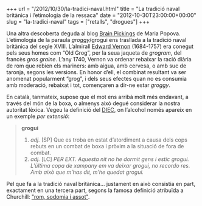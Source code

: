 +++
url = "/2012/10/30/la-tradici-naval.html"
title = "La tradició naval britànica i l’etimologia de la ressaca"
date = "2012-10-30T23:00:00+00:00"
slug = "la-tradici-naval"
tags = ["retalls", "drogues"]
+++

Una altra descoberta deguda al blog [Brain Pickings](http://www.brainpickings.org/index.php/2012/10/29/the-etymology-of-hangover/) de Maria Popova. L’etimologia de la paraula *groggy*/grogui ens trasllada a la tradició naval britànica del segle XVIII. L’almirall [Edward Vernon](http://en.wikipedia.org/wiki/Edward_Vernon) (1684-1757) era conegut pels seus homes com “Old Grog”, per la seua jaqueta de *grogram*, del francès *gros graine*. L’any 1740, Vernon va ordenar rebaixar la ració diària de rom que rebien els mariners: amb aigua, amb cervesa, o amb suc de taronja, segons les versions. En honor d’ell, el combinat resultant va ser anomenat popularment “grog”, i dels seus efectes quan no es consumia amb moderació, rebaixat i tot, començaren a dir-ne estar *groggy*.

En català, tanmateix, supose que el mot ens arribà molt més endavant, a través del món de la boxa, o almenys això degué considerar la nostra autoritat lèxica. Vegeu la definició del [DIEC](https://dlc.iec.cat/results.asp?txtEntrada=grogui&amp;operEntrada=0), on l’alcohol només apareix en un exemple *per extensió*:

> **grogui**
>
>  1. *adj.* \[SP] Que es troba en estat d’atordiment a causa dels cops rebuts en un combat de boxa i pròxim a la situació de fora de combat.
>  2. *adj.* \[LC] *PER EXT. Aquesta nit no he dormit gens i estic grogui. L’última copa de xampany em va deixar grogui, no recordo res. Amb això que m’has dit, m’he quedat grogui.*

Pel que fa a la tradició naval britànica… justament en això consistia en part, exactament en una tercera part, segons la famosa definició atribuïda a Churchill: ["rom, sodomia i assot"](http://www.thisdayinquotes.com/2010/08/rum-sodomy-and-lash-winston-churchills.html).
